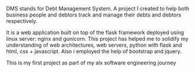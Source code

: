 DMS stands for Debt Management System. A project I created to help 
both business people and debtors track and manage their debts and debtors respectively. 

It is a web application built on top of the flask framework deployed 
using linux server: nginx and gunicorn. This project has helped me to 
solidify my understanding of web architectures, web servers, python with flask and html, css + javascript. Also i employed the help of bootstrap and jquery.

This is my first project as part of my alx software engineering journey


